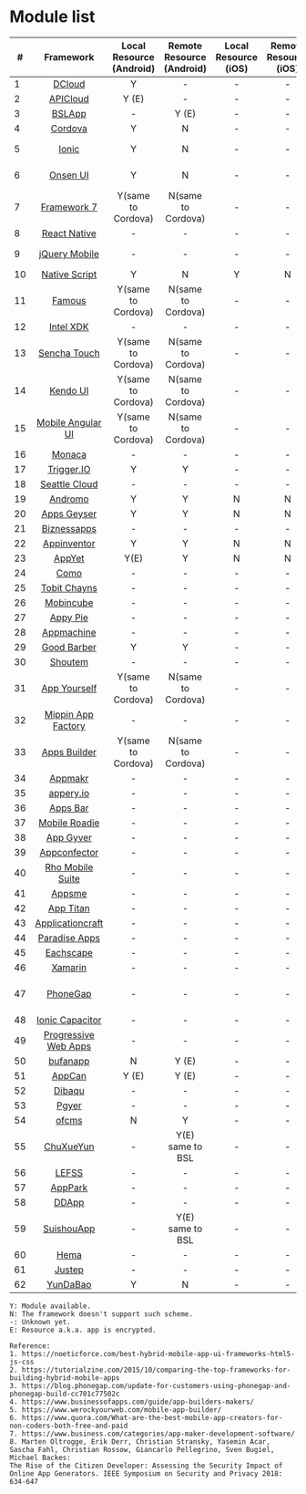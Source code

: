 # Module list

| # |  Framework   | Local Resource (Android)  | Remote Resource (Android) | Local Resource (iOS) | Remote Resource (iOS) | Prerequisites |
| ---- |  :----:  | :----:  | :----:  | :----:  | :----: | :----: |
|1| [DCloud](https://dcloud.io/)  | Y | - | - | - |
|2| [APICloud](https://www.apicloud.com/)  | Y (E) | - | - | - |
|3| [BSLApp](https://www.appbsl.cn/)  | - | Y (E) | - | - |
|4| [Cordova](https://cordova.apache.org/)  | Y | N | - | - |
|5| [Ionic](https://ionicframework.com/)  | Y | N | - | - | AngularJS (optional) |
|6| [Onsen UI](https://onsen.io/)  | Y | N | - | - | AngularJS (optional) |
|7| [Framework 7](http://www.idangero.us/framework7)  | Y(same to Cordova) | N(same to Cordova) | - | - | HTML, CSS and JS only |
|8| [React Native](http://www.reactnative.com/)  | - | - | - | - | React | 
|9| [jQuery Mobile](https://jquerymobile.com/)  | - | - | - | - | HTML5, jQuery | 
|10| [Native Script](https://www.nativescript.org/)  | Y | N | Y | N | JavaScript |
|11| [Famous](http://famous.org/)  | Y(same to Cordova) | N(same to Cordova) | - | - | WebGL, AngularJS |
|12| [Intel XDK](https://software.intel.com/en-us/intel-xdk)  | - | - | - | - | depreciated |
|13| [Sencha Touch](http://www.sencha.com/products/touch/#overview)  | Y(same to Cordova) | N(same to Cordova) | - | - |
|14| [Kendo UI](http://www.telerik.com/kendo-ui)  | Y(same to Cordova) | N(same to Cordova) | - | - |
|15| [Mobile Angular UI](http://mobileangularui.com/)  | Y(same to Cordova) | N(same to Cordova) | - | - |
|16| [Monaca](https://monaca.io/)  | - | - | - | - |
|17| [Trigger.IO](https://trigger.io/)  | Y | Y | - | - |
|18| [Seattle Cloud](http://seattleclouds.com/)  | - | - | - | - |
|19| [Andromo](http://www.andromo.com/)  | Y | Y | N | N |
|20| [Apps Geyser](http://www.appsgeyser.com/)  | Y | Y | N | N |
|21| [Biznessapps](http://www.biznessapps.com/)  | - | - | - | - |
|22| [Appinventor](http://appinventor.mit.edu/explore/)  | Y | Y | N | N |
|23| [AppYet](http://www.appyet.com/)  | Y(E) | Y | N | N |
|24| [Como](http://www.como.com/)  | - | - | - | - |
|25| [Tobit Chayns](http://en.tobit.com/chayns)  | - | - | - | - |
|26| [Mobincube](http://www.mobincube.com/)  | - | - | - | - |
|27| [Appy Pie](http://www.appypie.com/)  | - | - | - | - |
|28| [Appmachine](http://www.appmachine.com/)  | - | - | - | - |
|29| [Good Barber](http://www.goodbarber.com/)  | Y | Y | - | - |
|30| [Shoutem](http://www.shoutem.com/)  | - | - | - | - |
|31| [App Yourself](http://appyourself.net/)  | Y(same to Cordova) | N(same to Cordova) | - | - |
|32| [Mippin App Factory](http://www.mippin.com/appfactory/)  | - | - | - | - |
|33| [Apps Builder](http://www.apps-builder.com/)  | Y(same to Cordova) | N(same to Cordova) | - | - |
|34| [Appmakr](http://appmakr.com/)  | - | - | - | - |
|35| [appery.io](https://appery.io/)  | - | - | - | - |
|36| [Apps Bar](http://www.appsbar.com/)  | - | - | - | - |
|37| [Mobile Roadie](http://mobileroadie.com/)  | - | - | - | - |
|38| [App Gyver](http://www.appgyver.io)  | - | - | - | - |
|39| [Appconfector](http://www.appconfector.de)  | - | - | - | - |
|40| [Rho Mobile Suite](http://rhomobile.com/)  | - | - | - | - |
|41| [Appsme](http://www.appsme.com/)  | - | - | - | - |
|42| [App Titan](http://www.apptitan.de/)  | - | - | - | - |
|43| [Applicationcraft](http://www.applicationcraft.com/)  | - | - | - | - |
|44| [Paradise Apps](http://www.paradiseapps.net/)  | - | - | - | - |
|45| [Eachscape](http://eachscape.com/)  | - | - | - | - |
|46| [Xamarin](https://docs.microsoft.com/zh-cn/xamarin/)  | - | - | - | - | .NET |
|47| [PhoneGap](https://phonegap.com/)  | - | - | - | - | HTML, CSS and JavaScript |
|48| [Ionic Capacitor](https://capacitorjs.com/)  | - | - | - | - |  |
|49| [Progressive Web Apps](https://developers.google.com/web/progressive-web-apps/)  | - | - | - | - |  |
|50| [bufanapp](https://www.bufanapp.com/)  | N | Y (E) | - | - |  |
|51| [AppCan](http://www.appcan.cn/)  | Y (E) | Y (E) | - | - |  |
|52| [Dibaqu](https://www.dibaqu.com/)  | - | - | - | - |  |
|53| [Pgyer](https://www.pgyer.com/)  | - | - | - | - |  |
|54| [ofcms](https://www.ofcms.com/)  | N | Y | - | - |  |
|55| [ChuXueYun](https://www.chuxueyun.com/)  | - | Y(E) same to BSL | - | - |  |
|56| [LEFSS](https://leffs.cn/)  | - | - | - | - |  |
|57| [AppPark](http://www.apppark.cn/)  | - | - | - | - |  |
|58| [DDApp](http://www.ddapp.com/)  | - | - | - | - |  |
|59| [SuishouApp](http://www.suishouapp.com/)  | - | Y(E) same to BSL | - | - |  |
|60| [Hema](https://hema.im/)  | - | - | - | - |  |
|61| [Justep](https://www.justep.com/)  | - | - | - | - |  |
|62| [YunDaBao](http://app.yundabao.cn/index.aspx)  | Y | N | - | - |  |

```
Y: Module available.
N: The framework doesn't support such scheme.
-: Unknown yet.
E: Resource a.k.a. app is encrypted.
```

```
Reference:
1. https://noeticforce.com/best-hybrid-mobile-app-ui-frameworks-html5-js-css
2. https://tutorialzine.com/2015/10/comparing-the-top-frameworks-for-building-hybrid-mobile-apps
3. https://blog.phonegap.com/update-for-customers-using-phonegap-and-phonegap-build-cc701c77502c
4. https://www.businessofapps.com/guide/app-builders-makers/
5. https://www.werockyourweb.com/mobile-app-builder/
6. https://www.quora.com/What-are-the-best-mobile-app-creators-for-non-coders-both-free-and-paid
7. https://www.business.com/categories/app-maker-development-software/
8. Marten Oltrogge, Erik Derr, Christian Stransky, Yasemin Acar, Sascha Fahl, Christian Rossow, Giancarlo Pellegrino, Sven Bugiel, Michael Backes:
The Rise of the Citizen Developer: Assessing the Security Impact of Online App Generators. IEEE Symposium on Security and Privacy 2018: 634-647
```

